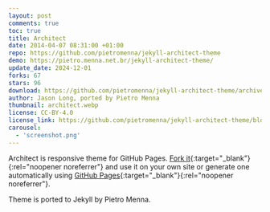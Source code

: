 ```yaml
---
layout: post
comments: true
toc: true
title: Architect
date: 2014-04-07 08:31:00 +01:00
repo: https://github.com/pietromenna/jekyll-architect-theme
demo: https://pietro.menna.net.br/jekyll-architect-theme/
update_date: 2024-12-01
forks: 67
stars: 96
download: https://github.com/pietromenna/jekyll-architect-theme/archive/master.zip
author: Jason Long, ported by Pietro Menna
thumbnail: architect.webp
license: CC-BY-4.0
license_link: https://github.com/pietromenna/jekyll-architect-theme/blob/master/README.md#license
carousel:
  - 'screenshot.png'
---
```


Architect is responsive theme for GitHub Pages. [Fork it](https://github.com/jasonlong/architect-theme/fork){:target="_blank"}{:rel="noopener noreferrer"} and use it on your own site or generate one automatically using [GitHub Pages](https://pages.github.com){:target="_blank"}{:rel="noopener noreferrer"}.

Theme is ported to Jekyll by Pietro Menna.
